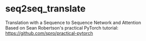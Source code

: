 # seq2seq_translate
Translation with a Sequence to Sequence Network and Attention  
Based on Sean Robertson's practical PyTorch tutorial:  
https://github.com/spro/practical-pytorch